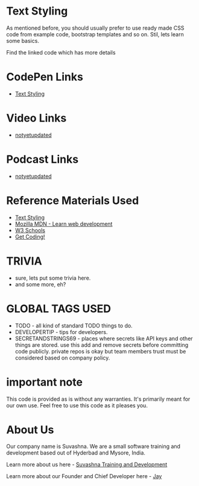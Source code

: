 # Text Styling

As mentioned before, you should usually prefer to use ready made CSS code from example code, bootstrap templates and so on. Stil, lets learn some basics. 

Find the linked code which has more details

# CodePen Links

* [Text Styling](https://codepen.io/jay-pancodu/pen/PoZjqvQ)

# Video Links

* [notyetupdated](Link)

# Podcast Links

* [notyetupdated](Link)

# Reference Materials Used 

* [Text Styling](https://developer.mozilla.org/en-US/docs/Learn/CSS/Styling_text/Fundamentals)
* [Mozilla MDN - Learn web development](https://developer.mozilla.org/en-US/docs/Learn)
* [W3 Schools](https://www.w3schools.com)
* [Get Coding!](https://getcodingkids.com/missions/)

# TRIVIA 

* sure, lets put some trivia here.
* and some more, eh?

# GLOBAL TAGS USED

* TODO - all kind of standard TODO things to do. 
* DEVELOPERTIP - tips for developers.
* SECRETANDSTRINGS69 - places where secrets like API keys and other things are stored. use this add and remove secrets before committing code publicly. private repos is okay but team members trust must be considered based on company policy. 

# important note 

This code is provided as is without any warranties. It's primarily meant for our own use. Feel free to use this code as it pleases you.

# About Us

Our company name is Suvashna. We are a small software training and development based out of Hyderbad and Mysore, India. 

Learn more about us here - [Suvashna Training and Development](https://suvashna.com)

Learn more about our Founder and Chief Developer here - [Jay](http://thechalakas.com)